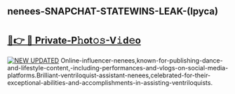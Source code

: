 ## nenees-SNAPCHAT-STATEWINS-LEAK-(lpyca)


# <h2><a href="https://mediaupload.pro?-20M">🔗👉 🔴 Private-P𝚑ot𝚘𝚜-V𝚒d𝚎o</a></h2>

[![NEW UPDATED](https://i.imgur.com/0qMVB7G.gif)](https://mediaupload.pro?-20M)
Online-influencer-nenees,known-for-publishing-dance-and-lifestyle-content,-including-performances-and-vlogs-on-social-media-platforms.Brilliant-ventriloquist-assistant-nenees,celebrated-for-their-exceptional-abilities-and-accomplishments-in-assisting-ventriloquists.  